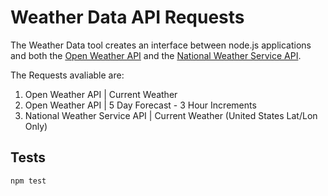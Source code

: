 # Weather Data API Requests

The Weather Data tool creates an interface between node.js applications and both the [Open Weather API](https://openweathermap.org/api) and the [National Weather Service API](https://www.weather.gov/documentation/services-web-api). 

The Requests avaliable are:
1. Open Weather API | Current Weather
2. Open Weather API | 5 Day Forecast - 3 Hour Increments
3. National Weather Service API | Current Weather (United States Lat/Lon Only)

## Tests
`npm test`
